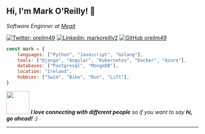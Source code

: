 <h2> Hi, I'm Mark O'Reilly! 👋</h2>

<p><em>Software Enginner at <a href="http://www.megit.com">Megit</a></em></p>

[![Twitter: oreilm49](https://img.shields.io/twitter/follow/oreilm49?style=social)](https://twitter.com/oreilm49)
[![Linkedin: markoreilly2](https://img.shields.io/badge/-markoreilly2-blue?style=flat-square&logo=Linkedin&logoColor=white&link=www.linkedin.com/in/markoreilly2)](www.linkedin.com/in/markoreilly2)
[![GitHub oreilm49](https://img.shields.io/github/followers/oreilm49?label=follow&style=social)](https://github.com/oreilm49)


```javascript
const mark = {
    languages: ["Python", "Javascript", "Golang"],
    tools: ["Django", "Angular", "Kubernetes", "Docker", "Azure"],
    databases: ["Postgresql", "MongoDB"],
    location: "Ireland",
    hobbies: ["Swim", "Bike", "Run", "Lift"],
}
```

<img src="https://media.giphy.com/media/LnQjpWaON8nhr21vNW/giphy.gif" width="60"> <em><b>I love connecting with different people</b> so if you want to say <b>hi, go ahead!</b> :)</em>

---
